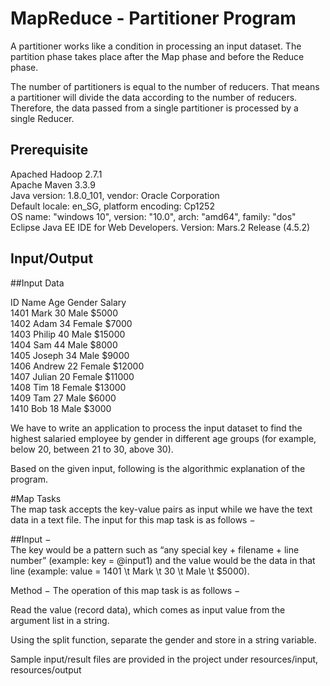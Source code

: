 # MapReduce - Partitioner Program  

A partitioner works like a condition in processing an input dataset. The partition phase takes place after the Map phase and before the Reduce phase.  

The number of partitioners is equal to the number of reducers. That means a partitioner will divide the data according to the number of reducers. Therefore, the data passed from a single partitioner is processed by a single Reducer.  

## Prerequisite
Apached Hadoop 2.7.1  
Apache Maven 3.3.9  
Java version: 1.8.0_101, vendor: Oracle Corporation  
Default locale: en_SG, platform encoding: Cp1252  
OS name: "windows 10", version: "10.0", arch: "amd64", family: "dos"  
Eclipse Java EE IDE for Web Developers. Version: Mars.2 Release (4.5.2)  

## Input/Output

##Input Data

ID		Name	Age	Gender	Salary  
1401	Mark	30	Male	$5000  
1402	Adam	34	Female	$7000  
1403	Philip	40	Male	$15000  
1404	Sam	44	Male	$8000  
1405	Joseph	34	Male	$9000  
1406	Andrew	22	Female	$12000  
1407	Julian	20	Female	$11000  
1408	Tim	18	Female	$13000  
1409	Tam	27	Male	$6000  
1410	Bob	18	Male	$3000  

We have to write an application to process the input dataset to find the highest salaried employee by gender in different age groups (for example, below 20, between 21 to 30, above 30).

Based on the given input, following is the algorithmic explanation of the program.

#Map Tasks  
The map task accepts the key-value pairs as input while we have the text data in a text file. The input for this map task is as follows −

##Input −  
The key would be a pattern such as “any special key + filename + line number” (example: key = @input1) and the value would be the data in that line (example: value = 1401 \t Mark \t 30 \t Male \t $5000).

Method − The operation of this map task is as follows −  

Read the value (record data), which comes as input value from the argument list in a string.  

Using the split function, separate the gender and store in a string variable.  




Sample input/result files are provided in the project under resources/input, resources/output
